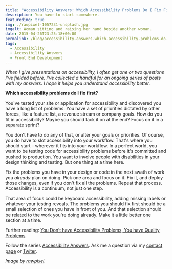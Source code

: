 ```yaml
---
title: "Accessibility Answers: Which Accessibility Problems Do I Fix First?"
description: You have to start somewhere.
featuredimg: true
img: ./rawpixel-1057231-unsplash.jpg
imgalt: Woman sitting and raising her hand beside another woman.
date: 2015-04-26T23:25:18+00:00
permalink: /blog/accessibility-answers-which-accessibility-problems-do-i-fix-first/
tags:
  - Accessibility
  - Accessibility Answers
  - Front End Development
---
```


_When I give presentations on accessibility, I often get one or two questions I’ve fielded before. I’ve collected a handful for an ongoing series of posts with my answers. I hope it helps you understand accessibility better._

**Which accessibility problems do I fix first?**

You've tested your site or application for accessibility and discovered you have a long list of problems. You have a set of priorities dictated by other forces, like a feature list, a revenue stream or company goals. How do you fit in accessibility? Maybe you should tack it on at the end? Focus on it in a separate sprint?

You don't have to do any of that, or alter your goals or priorities. Of course, you do have to slot accessibility into your workflow. That's where you should start – wherever it fits into your workflow. In a perfect world, you want to be testing code for accessibility problems before it's committed and pushed to production. You want to involve people with disabilities in your design thinking and testing. But one thing at a time here.

Fix the problems you have in your design or code in the next swath of work you _already_ plan on doing. Pick one area and focus on it. Fix it, and deploy those changes, even if you don't fix all the problems. Repeat that process. Accessibility is a continuum, not just one step.

That area of focus could be keyboard accessibility, adding missing labels or whatever your testing reveals. The problems you should fix first should be a small selection of ones you have in front of you. And that selection should be related to the work you're doing already. Make it a little better one section at a time.

Further reading: [You Don’t have Accessibility Problems, You have Quality Problems](http://www.karlgroves.com/2015/01/01/you-dont-have-accessibility-problems-you-have-quality-problems/)

Follow the series [Accessibility Answers](http://davidakennedy.com/tag/accessibility-answers/). Ask me a question via my [contact page](/contact/) or [Twiter](https://twitter.com/DavidAKennedy).

_Image by [rawpixel](https://unsplash.com/photos/Gx_o9dbqf34t)._
